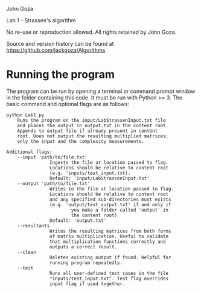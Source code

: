 John Goza


Lab 1 - Strassen's algorithm


No re-use or reproduction allowed. All rights retained by John Goza.

Source and version history can be found at https://github.com/jackgoza/Algorithms

# Running the program
The program can be run by opening a terminal or command prompt window in the folder containing this code. It must be run
with Python >= 3. The basic command and optional flags are as follows:

```
python Lab1.py
    Runs the program on the input/LabStrassenInput.txt file
    and places the output in output.txt in the content root.
    Appends to output file if already present in content
    root. Does not output the resulting multiplied matrices;
    only the input and the complexity measurements.
    
Additional flags:
    --input 'path/to/file.txt'
                Ingests the file at location passed to flag.
                Locations should be relative to content root
                (e.g. 'inputs/test_input.txt).
                Default: 'input/LabStrassenInput.txt'
    --output 'path/to/file.txt'
                Writes to the file at location passed to flag.
                Locations should be relative to content root
                and any specified sub-directories must exists
                (e.g. 'output/test_output.txt' if and only if
                        you make a folder called 'output' in
                        the content root)
                Default: 'output.txt'
    --resultants
                Writes the resulting matrices from both forms
                of matrix multiplication. Useful to validate 
                that multiplication functions correctly and
                outputs a correct result.
    --clean
                Deletes existing output if found. Helpful for
                running program repeatedly.
    --test
                Runs all user-defined test cases in the file
                "inputs/test_input.txt". Test flag overrides
                input flag if used together.
```
